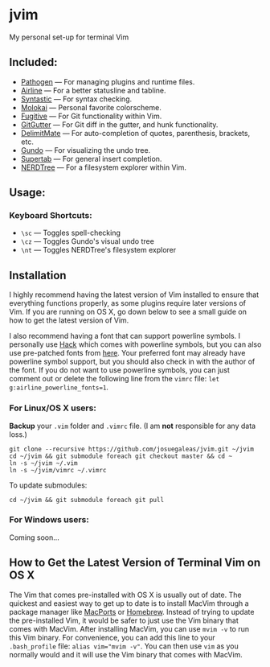 jvim
=====
My personal set-up for terminal Vim

Included:
---------
* [Pathogen](https://github.com/tpope/vim-pathogen) — For managing plugins and runtime files.
* [Airline](https://github.com/bling/vim-airline) — For a better statusline and tabline.
* [Syntastic](https://github.com/scrooloose/syntastic) — For syntax checking.
* [Molokai](https://github.com/tomasr/molokai) — Personal favorite colorscheme.
* [Fugitive](https://github.com/tpope/vim-fugitive) — For Git functionality within Vim.
* [GitGutter](https://github.com/airblade/vim-gitgutter) — For Git diff in the gutter, and hunk functionality.
* [DelimitMate](https://github.com/Raimondi/delimitMate) — For auto-completion of quotes, parenthesis, brackets, etc.
* [Gundo](https://github.com/vim-scripts/Gundo) — For visualizing the undo tree.
* [Supertab](https://github.com/ervandew/supertab.git) — For general insert completion.
* [NERDTree](https://github.com/scrooloose/nerdtree.git) — For a filesystem explorer within Vim.

Usage:
------
### Keyboard Shortcuts:
* `\sc` — Toggles spell-checking
* `\cz` — Toggles Gundo's visual undo tree
* `\nt` — Toggles NERDTree's filesystem explorer

Installation
------------
I highly recommend having the latest version of Vim installed to ensure that everything functions properly, as some plugins require later versions of Vim. If you are running on OS X, go down below to see a small guide on how to get the latest version of Vim.

I also recommend having a font that can support powerline symbols. I personally use [Hack](https://github.com/chrissimpkins/Hack) which comes with powerline symbols, but you can also use pre-patched fonts from [here](https://github.com/powerline/fonts). Your preferred font may already have powerline symbol support, but you should also check in with the author of the font. If you do not want to use powerline symbols, you can just comment out or delete the following line from the `vimrc` file: `let g:airline_powerline_fonts=1`.

### For Linux/OS X users:
**Backup** your `.vim` folder and `.vimrc` file. (I am **not** responsible for any data loss.)
```
git clone --recursive https://github.com/josuegaleas/jvim.git ~/jvim
cd ~/jvim && git submodule foreach git checkout master && cd ~
ln -s ~/jvim ~/.vim
ln -s ~/jvim/vimrc ~/.vimrc
```
To update submodules:
```
cd ~/jvim && git submodule foreach git pull
```

### For Windows users:
Coming soon...

How to Get the Latest Version of Terminal Vim on OS X
-----------------------------------------------------
The Vim that comes pre-installed with OS X is usually out of date. The quickest and easiest way to get up to date is to install MacVim through a package manager like [MacPorts](https://www.macports.org/) or [Homebrew](http://brew.sh/). Instead of trying to update the pre-installed Vim, it would be safer to just use the Vim binary that comes with MacVim. After installing MacVim, you can use `mvim -v` to run this Vim binary. For convenience, you can add this line to your `.bash_profile` file: `alias vim="mvim -v"`. You can then use `vim` as you normally would and it will use the Vim binary that comes with MacVim.
